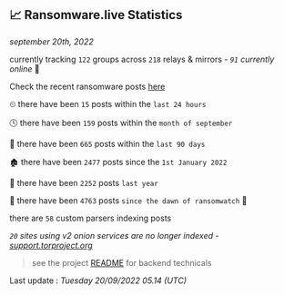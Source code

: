 
## 📈 Ransomware.live Statistics
_september 20th, 2022_

currently tracking `122` groups across `218` relays & mirrors - _`91` currently online_ 📡

Check the recent ransomware posts [here](https://www.ransomware.live/#/recentposts)


⏲ there have been `15` posts within the `last 24 hours`

🕓 there have been `159` posts within the `month of september`

📅 there have been `665` posts within the `last 90 days`

🏚 there have been `2477` posts since the `1st January 2022`

🚀 there have been `2252` posts `last year`

🦕 there have been `4763` posts `since the dawn of ransomwatch` 🐣

there are `58` custom parsers indexing posts

_`20` sites using v2 onion services are no longer indexed - [support.torproject.org](https://support.torproject.org/onionservices/v2-deprecation/)_

> see the project [README](https://github.com/jmousqueton/ransomwatch#readme) for backend technicals



Last update : _Tuesday 20/09/2022 05.14 (UTC)_

